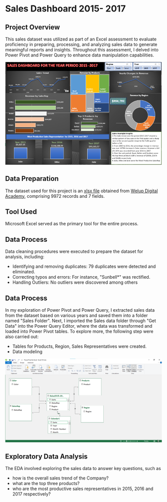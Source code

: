 # Sales Dashboard 2015- 2017 #
## Project Overview ##
This sales dataset was utilized as part of an Excel assessment to evaluate proficiency in preparing, processing, and analyzing sales data to generate meaningful reports and insights. Throughout this assessment, I delved into Power Pivot and Power Query to enhance data manipulation capabilities.

![Sales Analysis Dashboard](https://github.com/erebicraft/salesanalysis-welup/blob/main/Dashboard%202015%20to%202017.png)

## Data Preparation ##
The dataset used for this project is an [xlsx file](https://docs.google.com/spreadsheets/d/1wLW1QbwluIELVR_ZxCRacCT1IP8Hsoia/edit#gid=350007657) obtained from [Welup Digital Academy](https://welupdigital.com/), comprising 9972 records and 7 fields.

## Tool Used ##
Microsoft Excel served as the primary tool for the entire process.

## Data Process ##
Data cleaning procedures were executed to prepare the dataset for analysis, including:

- Identifying and removing duplicates: 79 duplicates were detected and eliminated.
- Correcting typos and errors: For instance, "Sunbell*" was rectified.
- Handling Outliers: No outliers were discovered
among others

## Data Process ##
In my exploration of Power Pivot and Power Query, I extracted sales data from the dataset based on various years and saved them into a folder named "Sales Folder". Next, I imported the Sales data folder through "Get Data" into the Power Query Editor, where the data was transformed and loaded into Power Pivot tables. 
To explore more, the following step were also carried out:
 
  - Tables for Products, Region, Sales Representatives were created.
  - Data modeling 
 
![Data Modeling](https://github.com/erebicraft/salesanalysis-welup/blob/main/Power%20Pivot%20Modelling%20.png)

## Exploratory Data Analysis ##
The EDA involved exploring the sales data to answer key questions, such as
- how is the overall sales trend of the Company?
- what are the top three products?
- who are the most productive sales representatives in 2015, 2016 and 2017 respectively?
